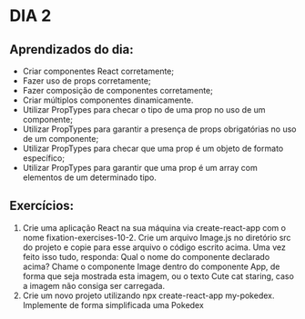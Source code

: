 # DIA 2

## Aprendizados do dia:
* Criar componentes React corretamente;
* Fazer uso de props corretamente;
* Fazer composição de componentes corretamente;
* Criar múltiplos componentes dinamicamente.
* Utilizar PropTypes para checar o tipo de uma prop no uso de um componente;
* Utilizar PropTypes para garantir a presença de props obrigatórias no uso de um componente;
* Utilizar PropTypes para checar que uma prop é um objeto de formato específico;
* Utilizar PropTypes para garantir que uma prop é um array com elementos de um determinado tipo.

## Exercícios:
1. Crie uma aplicação React na sua máquina via create-react-app com o nome fixation-exercises-10-2. Crie um arquivo Image.js no diretório src do projeto e copie para esse arquivo o código escrito acima. Uma vez feito isso tudo, responda: Qual o nome do componente declarado acima? Chame o componente Image dentro do componente App, de forma que seja mostrada esta imagem, ou o texto Cute cat staring, caso a imagem não consiga ser carregada.
2. Crie um novo projeto utilizando npx create-react-app my-pokedex. Implemente de forma simplificada uma Pokedex